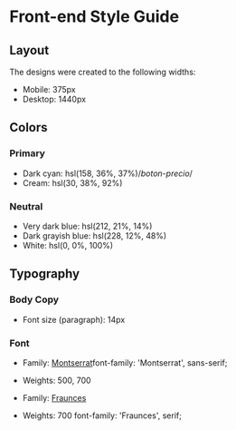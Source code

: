 # Front-end Style Guide

## Layout

The designs were created to the following widths:

- Mobile: 375px
- Desktop: 1440px

## Colors

### Primary

- Dark cyan: hsl(158, 36%, 37%)/*boton-precio*/
- Cream: hsl(30, 38%, 92%)

### Neutral

- Very dark blue: hsl(212, 21%, 14%)
- Dark grayish blue: hsl(228, 12%, 48%)
- White: hsl(0, 0%, 100%)

## Typography

### Body Copy

- Font size (paragraph): 14px

### Font

- Family: [Montserrat](https://fonts.google.com/specimen/Montserrat)font-family: 'Montserrat', sans-serif;
- Weights: 500, 700

- Family: [Fraunces](https://fonts.google.com/specimen/Fraunces)
- Weights: 700 font-family: 'Fraunces', serif;
